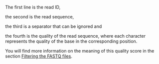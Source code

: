 The first line is the read ID,

the second is the read sequence,

the third is a separator that can be ignored and 

the fourth is the quality of the read sequence, where each character represents the quality of the base in the corresponding position. 

You will find more information on the meaning of this quality score in the section [Filtering the FASTQ files](../doc/13.filtering_fastq.md). 

